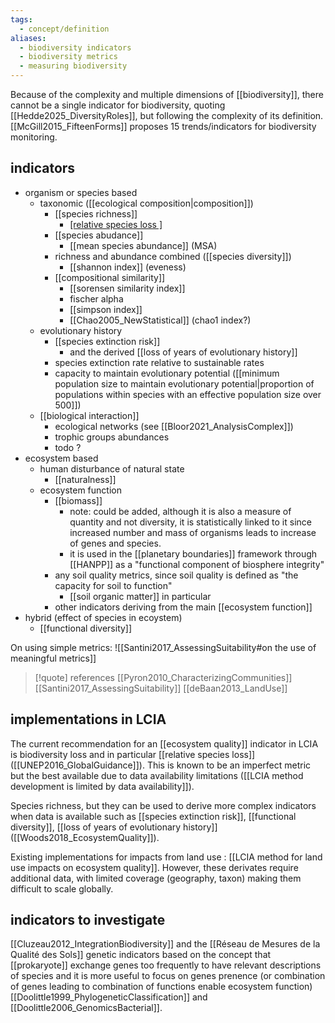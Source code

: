 ```yaml
---
tags:
  - concept/definition
aliases:
  - biodiversity indicators
  - biodiversity metrics
  - measuring biodiversity
---
```

Because of the complexity and multiple dimensions of [[biodiversity]], there cannot be a single indicator for biodiversity, quoting [[Hedde2025_DiversityRoles]], but following the complexity of its definition.
[[McGill2015_FifteenForms]]  proposes 15 trends/indicators for biodiversity monitoring.
## indicators
- organism or species based
	- taxonomic ([[ecological composition|composition]]) 
		- [[species richness]]
			- [[relative species loss ]](PDF)
		- [[species abudance]]
			- [[mean species abundance]] (MSA)
		- richness and abundance combined ([[species diversity]])
			- [[shannon index]] (eveness)
		- [[compositional similarity]]
			- [[sorensen similarity index]]
			- fischer alpha
			- [[simpson index]]
			- [[Chao2005_NewStatistical]] (chao1 index?)
	- evolutionary history
		- [[species extinction risk]]
			- and the derived [[loss of years of evolutionary history]]
		- species extinction rate relative to sustainable rates
		- capacity to maintain evolutionary potential ([[minimum population size to maintain evolutionary potential|proportion of populations within species with an effective population size over 500]])
	- [[biological interaction]]
		- ecological networks (see [[Bloor2021_AnalysisComplex]])
		- trophic groups abundances
		- todo ?
- ecosystem based
	- human disturbance of natural state
		- [[naturalness]]
	- ecosystem function
		- [[biomass]]
			- note: could be added, although it is also a measure of quantity and not diversity, it is statistically linked to it since increased number and mass of organisms leads to increase of genes and species.
			- it is used in the [[planetary boundaries]] framework through [[HANPP]] as a "functional component of biosphere integrity"
		- any soil quality metrics, since soil quality is defined as "the capacity for soil to function"
			- [[soil organic matter]] in particular
		- other indicators deriving from the main [[ecosystem function]]
- hybrid (effect of species in ecoystem)
	- [[functional diversity]]

On using simple metrics:
![[Santini2017_AssessingSuitability#on the use of meaningful metrics]]

>[!quote] references
[[Pyron2010_CharacterizingCommunities]]
[[Santini2017_AssessingSuitability]]
[[deBaan2013_LandUse]]
## implementations in LCIA
The current recommendation for an [[ecosystem quality]] indicator in LCIA is biodiversity loss and in particular [[relative species loss]] ([[UNEP2016_GlobalGuidance]]). This is known to be an imperfect metric but the best available due to data availability limitations ([[LCIA method development is limited by data availability]]).

Species richness, but they can be used to derive more complex indicators when data is available such as [[species extinction risk]], [[functional diversity]], [[loss of years of evolutionary history]] ([[Woods2018_EcosystemQuality]]).

Existing implementations for impacts from land use : [[LCIA method for land use impacts on ecosystem quality]].
However, these derivates require additional data, with limited coverage (geography, taxon) making them difficult to scale globally.
## indicators to investigate
[[Cluzeau2012_IntegrationBiodiversity]] and the [[Réseau de Mesures de la Qualité des Sols]]
genetic indicators based on the concept that [[prokaryote]] exchange genes too frequently to have relevant descriptions of species and it is more useful to focus on genes prenence (or combination of genes leading to combination of functions enable ecosystem function) [[Doolittle1999_PhylogeneticClassification]] and [[Doolittle2006_GenomicsBacterial]].